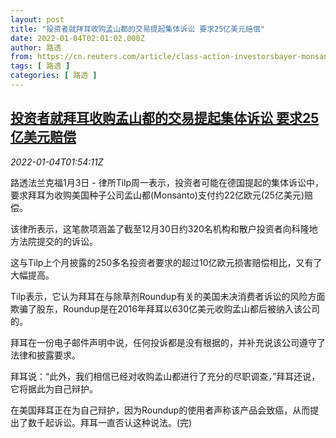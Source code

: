 ```yaml
---
layout: post
title: "投资者就拜耳收购孟山都的交易提起集体诉讼 要求25亿美元赔偿"
date: 2022-01-04T02:01:02.000Z
author: 路透
from: https://cn.reuters.com/article/class-action-investorsbayer-monsanto-010-idCNKBS2JE03O
tags: [ 路透 ]
categories: [ 路透 ]
---
```

<!--1641261662000-->
[投资者就拜耳收购孟山都的交易提起集体诉讼 要求25亿美元赔偿](https://cn.reuters.com/article/class-action-investorsbayer-monsanto-010-idCNKBS2JE03O)
------

<div>
<div><i>2022-01-04T01:54:11Z</i></div><p>路透法兰克福1月3日 - 律所Tilp周一表示，投资者可能在德国提起的集体诉讼中，要求拜耳为收购美国种子公司孟山都(Monsanto)支付约22亿欧元(25亿美元)赔偿。</p><p>该律所表示，这笔款项涵盖了截至12月30日约320名机构和散户投资者向科隆地方法院提交的的诉讼。</p><p>这与Tilp上个月披露的250多名投资者要求的超过10亿欧元损害赔偿相比，又有了大幅提高。</p><p>Tilp表示，它认为拜耳在与除草剂Roundup有关的美国未决消费者诉讼的风险方面欺骗了股东，Roundup是在2016年拜耳以630亿美元收购孟山都后被纳入该公司的。</p><p>拜耳在一份电子邮件声明中说，任何投诉都是没有根据的，并补充说该公司遵守了法律和披露要求。</p><p>拜耳说：“此外，我们相信已经对收购孟山都进行了充分的尽职调查，”拜耳还说，它将据此为自己辩护。</p><p>在美国拜耳正在为自己辩护，因为Roundup的使用者声称该产品会致癌，从而提出了数千起诉讼。拜耳一直否认这种说法。(完)</p>
</div>

